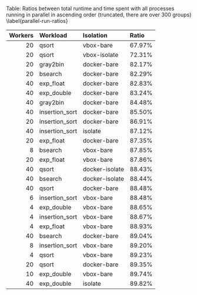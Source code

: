 
Table: Ratios between total runtime and time spent with all processes running in 
parallel in ascending order (truncated, there are over 300 groups)
\label{parallel-run-ratios}

|   Workers | Workload       | Isolation      | Ratio   |
|----------:|:---------------|:---------------|:--------|
|        20 | qsort          | vbox-bare      | 67.97%  |
|        20 | qsort          | vbox-isolate   | 72.31%  |
|        20 | gray2bin       | docker-bare    | 82.17%  |
|        20 | bsearch        | docker-bare    | 82.29%  |
|        40 | exp_float      | docker-bare    | 82.83%  |
|        40 | exp_double     | docker-bare    | 83.24%  |
|        40 | gray2bin       | docker-bare    | 84.48%  |
|        40 | insertion_sort | docker-bare    | 85.50%  |
|        20 | insertion_sort | docker-bare    | 86.91%  |
|        40 | insertion_sort | isolate        | 87.12%  |
|        20 | exp_float      | docker-bare    | 87.35%  |
|         8 | bsearch        | vbox-bare      | 87.85%  |
|        20 | exp_float      | vbox-bare      | 87.86%  |
|        40 | qsort          | docker-isolate | 88.43%  |
|        40 | bsearch        | docker-isolate | 88.44%  |
|        40 | qsort          | docker-bare    | 88.48%  |
|         6 | insertion_sort | vbox-bare      | 88.48%  |
|         4 | exp_double     | vbox-bare      | 88.65%  |
|         4 | insertion_sort | vbox-bare      | 88.67%  |
|         4 | exp_float      | vbox-bare      | 88.93%  |
|        40 | bsearch        | docker-bare    | 89.04%  |
|         8 | insertion_sort | vbox-bare      | 89.20%  |
|         4 | qsort          | vbox-bare      | 89.23%  |
|        20 | qsort          | docker-bare    | 89.35%  |
|        10 | exp_double     | vbox-bare      | 89.74%  |
|        40 | exp_double     | isolate        | 89.82%  |

